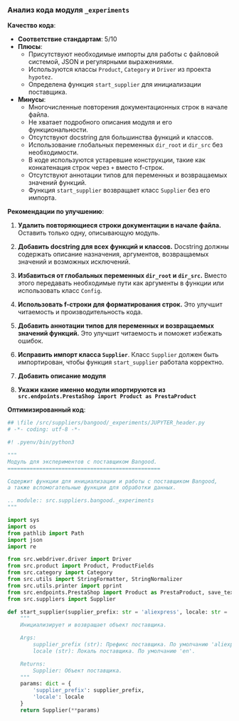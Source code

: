 ### **Анализ кода модуля `_experiments`**

**Качество кода**:
- **Соответствие стандартам**: 5/10
- **Плюсы**:
    - Присутствуют необходимые импорты для работы с файловой системой, JSON и регулярными выражениями.
    - Используются классы `Product`, `Category` и `Driver` из проекта `hypotez`.
    - Определена функция `start_supplier` для инициализации поставщика.
- **Минусы**:
    - Многочисленные повторения документационных строк в начале файла.
    - Не хватает подробного описания модуля и его функциональности.
    - Отсутствуют docstring для большинства функций и классов.
    - Использование глобальных переменных `dir_root` и `dir_src` без необходимости.
    - В коде используются устаревшие конструкции, такие как конкатенация строк через `+` вместо f-строк.
    - Отсутствуют аннотации типов для переменных и возвращаемых значений функций.
    - Функция `start_supplier` возвращает класс `Supplier` без его импорта.

**Рекомендации по улучшению**:

1.  **Удалить повторяющиеся строки документации в начале файла.** Оставить только одну, описывающую модуль.

2.  **Добавить docstring для всех функций и классов.** Docstring должны содержать описание назначения, аргументов, возвращаемых значений и возможных исключений.

3.  **Избавиться от глобальных переменных `dir_root` и `dir_src`.** Вместо этого передавать необходимые пути как аргументы в функции или использовать класс `Config`.

4.  **Использовать f-строки для форматирования строк.** Это улучшит читаемость и производительность кода.

5.  **Добавить аннотации типов для переменных и возвращаемых значений функций.** Это улучшит читаемость и поможет избежать ошибок.

6.  **Исправить импорт класса `Supplier`**. Класс `Supplier` должен быть импортирован, чтобы функция `start_supplier` работала корректно.

7. **Добавить описание модуля**

8. **Укажи какие именно модули ипортируются из `src.endpoints.PrestaShop import Product as PrestaProduct`**

**Оптимизированный код**:

```python
## \file /src/suppliers/bangood/_experiments/JUPYTER_header.py
# -*- coding: utf-8 -*-

#! .pyenv/bin/python3

"""
Модуль для экспериментов с поставщиком Bangood.
================================================

Содержит функции для инициализации и работы с поставщиком Bangood,
а также вспомогательные функции для обработки данных.

.. module:: src.suppliers.bangood._experiments
"""

import sys
import os
from pathlib import Path
import json
import re

from src.webdriver.driver import Driver
from src.product import Product, ProductFields
from src.category import Category
from src.utils import StringFormatter, StringNormalizer
from src.utils.printer import pprint
from src.endpoints.PrestaShop import Product as PrestaProduct, save_text_file
from src.suppliers import Supplier

def start_supplier(supplier_prefix: str = 'aliexpress', locale: str = 'en') -> Supplier:
    """
    Инициализирует и возвращает объект поставщика.

    Args:
        supplier_prefix (str): Префикс поставщика. По умолчанию 'aliexpress'.
        locale (str): Локаль поставщика. По умолчанию 'en'.

    Returns:
        Supplier: Объект поставщика.
    """
    params: dict = {
        'supplier_prefix': supplier_prefix,
        'locale': locale
    }
    return Supplier(**params)